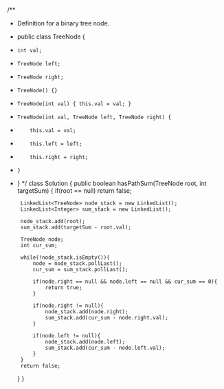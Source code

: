 /**
 * Definition for a binary tree node.
 * public class TreeNode {
 *     int val;
 *     TreeNode left;
 *     TreeNode right;
 *     TreeNode() {}
 *     TreeNode(int val) { this.val = val; }
 *     TreeNode(int val, TreeNode left, TreeNode right) {
 *         this.val = val;
 *         this.left = left;
 *         this.right = right;
 *     }
 * }
 */
class Solution {
    public boolean hasPathSum(TreeNode root, int targetSum) {
        if(root == null) return false;
        
        LinkedList<TreeNode> node_stack = new LinkedList();
        LinkedList<Integer> sum_stack = new LinkedList();
                
        node_stack.add(root);
        sum_stack.add(targetSum - root.val);
        
        TreeNode node;
        int cur_sum;    
        
        while(!node_stack.isEmpty()){
            node = node_stack.pollLast();
            cur_sum = sum_stack.pollLast();
            
            if(node.right == null && node.left == null && cur_sum == 0){
                return true;
            }
            
            if(node.right != null){
                node_stack.add(node.right);
                sum_stack.add(cur_sum - node.right.val);                
            }
            
            if(node.left != null){
                node_stack.add(node.left);
                sum_stack.add(cur_sum - node.left.val);                
            }
        }
        return false;
    }
}